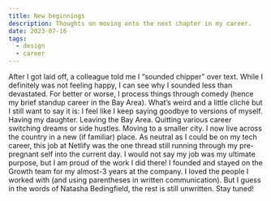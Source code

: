 ```yaml
---
title: New beginnings
description: Thoughts on moving onto the next chapter in my career.
date: 2023-07-16
tags:
  - design
  - career
---
```

After I got laid off, a colleague told me I “sounded chipper” over text. 
While I definitely was not feeling happy, I can see why I sounded less than devastated. For better or worse, I process things through comedy (hence my brief standup career in the Bay Area). 
What’s weird and a little cliché but I still want to say it is: I feel like I keep saying goodbye to versions of myself. Having my daughter. Leaving the Bay Area. Quitting various career switching dreams or side hustles. Moving to a smaller city. 
I now live across the country in a new (if familiar) place. As neutral as I could be on my tech career, this job at Netlify was the one thread still running through my pre-pregnant self into the current day. I would not say my job was my ultimate purpose, but I am proud of the work I did there! I founded and stayed on the Growth team for my almost-3 years at the company. I loved the people I worked with (and using parentheses in written communication). 
But I guess in the words of Natasha Bedingfield, the rest is still unwritten.
Stay tuned! 